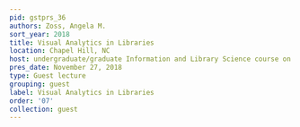 ```yaml
---
pid: gstprs_36
authors: Zoss, Angela M.
sort_year: 2018
title: Visual Analytics in Libraries
location: Chapel Hill, NC
host: undergraduate/graduate Information and Library Science course on Visual Analytics
pres_date: November 27, 2018
type: Guest lecture
grouping: guest
label: Visual Analytics in Libraries
order: '07'
collection: guest
---
```


